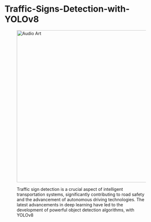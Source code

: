 # Traffic-Signs-Detection-with-YOLOv8


<figure>
        <img src="[https://storage.googleapis.com/kaggle-datasets-images/4066836/7063599/66e0dcfb8257d5bae8849b55484223ff/dataset-cover.jpg?t=2023-11-27-22-57-41](https://www.vicos.si/research/traffic-sign-detection/images/dfg-detection-samples.jpg)" alt ="Audio Art" style='width:800px;height:500px;'>
        <figcaption>

Traffic sign detection is a crucial aspect of intelligent transportation systems, significantly contributing to road safety and the advancement of autonomous driving technologies. The latest advancements in deep learning have led to the development of powerful object detection algorithms, with YOLOv8        
